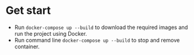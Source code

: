 # Get start
- Run `docker-compose up --build` to download the required images and run the project using Docker.
- Run command line `docker-compose up --build` to stop and remove container.
